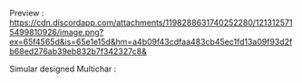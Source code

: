 Preview :
https://cdn.discordapp.com/attachments/1198288631740252280/1213125715499810926/image.png?ex=65f4565d&is=65e1e15d&hm=a4b09f43cdfaa483cb45ec1fd13a09f93d2fb68ed276ab39eb832b7f342327c8&

Simular designed Multichar :
